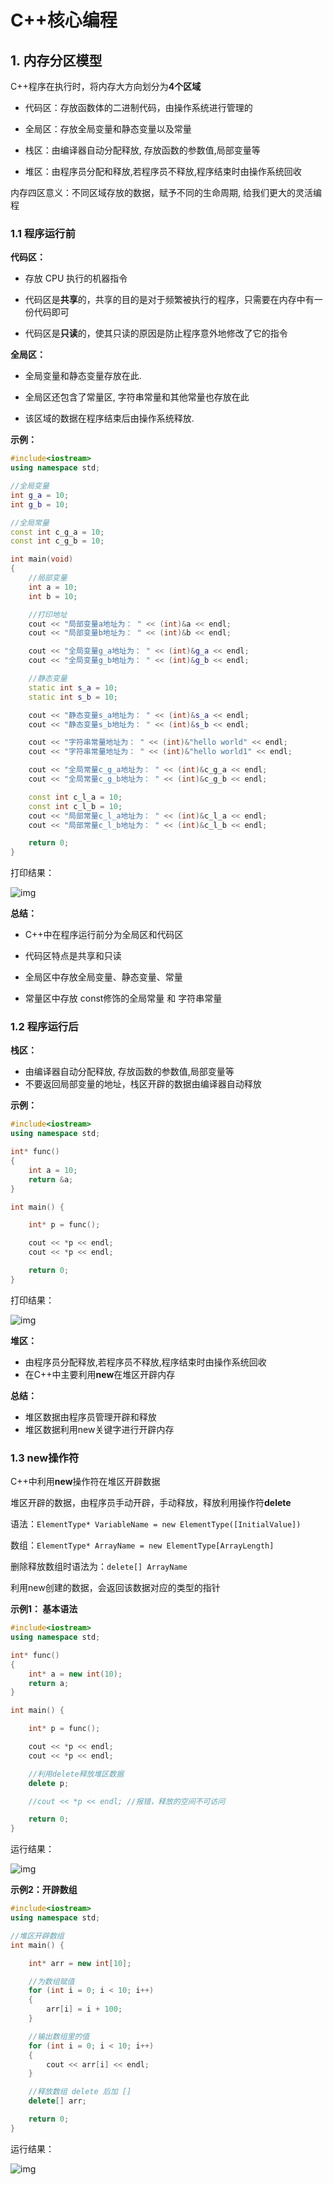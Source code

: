 # C++核心编程

## 1. 内存分区模型



C++程序在执行时，将内存大方向划分为**4个区域**

-   代码区：存放函数体的二进制代码，由操作系统进行管理的
-   全局区：存放全局变量和静态变量以及常量

-   栈区：由编译器自动分配释放, 存放函数的参数值,局部变量等
-   堆区：由程序员分配和释放,若程序员不释放,程序结束时由操作系统回收



内存四区意义：不同区域存放的数据，赋予不同的生命周期, 给我们更大的灵活编程



### 1.1 程序运行前

**代码区：**

-   存放 CPU 执行的机器指令
-   代码区是**共享**的，共享的目的是对于频繁被执行的程序，只需要在内存中有一份代码即可

-   代码区是**只读**的，使其只读的原因是防止程序意外地修改了它的指令



**全局区：**

-   全局变量和静态变量存放在此.
-   全局区还包含了常量区, 字符串常量和其他常量也存放在此

-   该区域的数据在程序结束后由操作系统释放.



**示例：**

```cpp
#include<iostream>
using namespace std;

//全局变量
int g_a = 10;
int g_b = 10;

//全局常量
const int c_g_a = 10;
const int c_g_b = 10;

int main(void)
{
	//局部变量
	int a = 10;
	int b = 10;

	//打印地址
	cout << "局部变量a地址为： " << (int)&a << endl;
	cout << "局部变量b地址为： " << (int)&b << endl;

	cout << "全局变量g_a地址为： " << (int)&g_a << endl;
	cout << "全局变量g_b地址为： " << (int)&g_b << endl;

	//静态变量
	static int s_a = 10;
	static int s_b = 10;

	cout << "静态变量s_a地址为： " << (int)&s_a << endl;
	cout << "静态变量s_b地址为： " << (int)&s_b << endl;

	cout << "字符串常量地址为： " << (int)&"hello world" << endl;
	cout << "字符串常量地址为： " << (int)&"hello world1" << endl;

	cout << "全局常量c_g_a地址为： " << (int)&c_g_a << endl;
	cout << "全局常量c_g_b地址为： " << (int)&c_g_b << endl;

	const int c_l_a = 10;
	const int c_l_b = 10;
	cout << "局部常量c_l_a地址为： " << (int)&c_l_a << endl;
	cout << "局部常量c_l_b地址为： " << (int)&c_l_b << endl;

	return 0;
}
```



打印结果：

![img](https://cdn.nlark.com/yuque/0/2021/png/22788275/1634179471625-371846c7-9d9b-4559-930b-868974f8e145.png)

**总结：**

-   C++中在程序运行前分为全局区和代码区
-   代码区特点是共享和只读

-   全局区中存放全局变量、静态变量、常量
-   常量区中存放 const修饰的全局常量 和 字符串常量



### 1.2 程序运行后

**栈区：**

-   由编译器自动分配释放, 存放函数的参数值,局部变量等
-   不要返回局部变量的地址，栈区开辟的数据由编译器自动释放



**示例：**

```cpp
#include<iostream>
using namespace std;

int* func()
{
	int a = 10;
	return &a;
}

int main() {

	int* p = func();

	cout << *p << endl;
	cout << *p << endl;

	return 0;
}
```

打印结果：

![img](https://raw.githubusercontent.com/Liuyuuu/tuchuang/master/1634179674221-1fd4be2d-2253-43c0-aba9-b283daf22fa7.png?token=AMBYD6GNHX5NQQ4N4E3RETDBXXJXW)

**堆区：**

-   由程序员分配释放,若程序员不释放,程序结束时由操作系统回收
-    在C++中主要利用**new**在堆区开辟内存



**总结：**

-   堆区数据由程序员管理开辟和释放
-   堆区数据利用new关键字进行开辟内存



### 1.3 new操作符

C++中利用**new**操作符在堆区开辟数据

堆区开辟的数据，由程序员手动开辟，手动释放，释放利用操作符**delete**



语法：`ElementType* VariableName = new ElementType([InitialValue])`

数组：`ElementType* ArrayName = new ElementType[ArrayLength]`



删除释放数组时语法为：`delete[] ArrayName`

利用new创建的数据，会返回该数据对应的类型的指针



**示例1： 基本语法**

```cpp
#include<iostream>
using namespace std;

int* func()
{
	int* a = new int(10);
	return a;
}

int main() {

	int* p = func();

	cout << *p << endl;
	cout << *p << endl;

	//利用delete释放堆区数据
	delete p;

	//cout << *p << endl; //报错，释放的空间不可访问

	return 0;
}
```

运行结果：

![img](https://cdn.nlark.com/yuque/0/2021/png/22788275/1634181886232-bb7aff8d-c241-4ce7-805f-f3e6aa04c2bc.png)



**示例2：开辟数组**

```cpp
#include<iostream>
using namespace std;

//堆区开辟数组
int main() {

	int* arr = new int[10];

	//为数组赋值
	for (int i = 0; i < 10; i++)
	{
		arr[i] = i + 100;
	}

	//输出数组里的值
	for (int i = 0; i < 10; i++)
	{
		cout << arr[i] << endl;
	}

	//释放数组 delete 后加 []
	delete[] arr;

	return 0;
}
```



运行结果：

![img](https://raw.githubusercontent.com/Liuyuuu/tuchuang/master/1634186506447-1daa6ea7-cc61-4410-9759-b771fe8b7e5d.png?token=AMBYD6GMC367PNQM3IQFDMTBXXJXW)



## 
